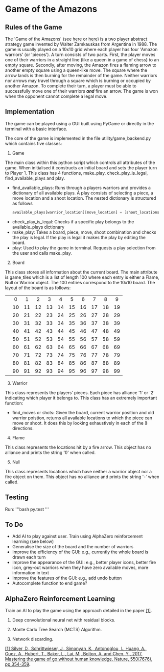 # Game of the Amazons


## Rules of the Game
The 'Game of the Amazons' (see [here](https://www.chessvariants.com/other.dir/amazons.html) or [here](http://www.solitairelaboratory.com/amazons.html)) is a two player abstract strategy game invented by Walter Zamkauskas from Argentina in 1988. The game is usually played on a 10x10 grid where each player has four 'Amazon warriors' (or 'pieces').
A turn consists of two parts. First, the player moves one of their warriors in a straight line (like a queen in a game of chess) to an empty square. Secondly, after moving, the Amazon fires a flaming arrow to another empty square using a queen-like move. The square where the arrow lands is then burning for the remainder of the game. Neither warriors nor arrows may travel through a square which is burning or occupied by another Amazon. To complete their turn, a player must be able to successfully move one of their warriors **_and_** fire an arrow. The game is won when the opponent cannot complete a legal move.


## Implementation

The game can be played using a GUI built using PyGame or directly in the terminal with a basic interface.

The core of the game is implemented in the file utility/game_backend.py which contains five classes:


1. Game

  The main class within this python script which controls all attributes of the game. When initialised it constructs an initial board and sets the player turn to Player 1. This class has 4 functions, make_play, check_play_is_legal, find_available_plays and play.
  * find_available_plays: Runs through a players warriors and provides a dictionary of all available plays. A play consists of selecting a piece, a move location and a shoot location. The nested dictionary is structured as follows
    ```python
    available_plays[warrior_location][move_location] = [shoot_locations]
    ```    
  * check_play_is_legal: Checks if a specific play belongs to the available_plays dictionary
  * make_play: Takes a board, piece, move, shoot combination and checks the play is legal. If the play is legal it makes the play by editing the board.
  * play: Used to play the game in terminal. Requests a play selection from the user and calls make_play.


2. Board

This class stores all information about the current board. The main attribute is game_tiles which is a list of length 100 where each entry is either a Flame, Null or Warrior object. The 100 entries correspond to the 10x10 board. The layout of the board is as follows:

  |     |       |       |       |       |       |       |       |       |       |     |
  | --- | :---: | :---: | :---: | :---: | :---: | :---: | :---: | :---: | :---: | :---: |
  |     |    0  |    1  |    2  |    3  |    4  |    5  |    6  |    7  |    8  |    9  |
  |     |   10  |   11  |   12  |   13  |   14  |   15  |   16  |   17  |   18  |   19  |
  |     |   20  |   21  |   22  |   23  |   24  |   25  |   26  |   27  |   28  |   29  |
  |     |   30  |   31  |   32  |   33  |   34  |   35  |   36  |   37  |   38  |   39  |
  |     |   40  |   41  |   42  |   43  |   44  |   45  |   46  |   47  |   48  |   49  |
  |     |   50  |   51  |   52  |   53  |   54  |   55  |   56  |   57  |   58  |   59  |
  |     |   60  |   61  |   62  |   63  |   64  |   65  |   66  |   67  |   68  |   69  |
  |     |   70  |   71  |   72  |   73  |   74  |   75  |   76  |   77  |   78  |   79  |
  |     |   80  |   81  |   82  |   83  |   84  |   85  |   86  |   87  |   88  |   89  |
  |     |   90  |   91  |   92  |   93  |   94  |   95  |   96  |   97  |   98  |   99  |


3. Warrior

This class represents the players' pieces. Each piece has alliance '1' or '2' indicating which player it belongs to. This class has an extremely important function:
  * find_moves or shots: Given the board, current warrior position and old warrior poistion, returns all available locations to which the piece can move or shoot. It does this by looking exhaustively in each of the 8 directions.


4. Flame

This class represents the locations hit by a fire arrow. This object has no alliance and prints the string '0' when called.


5. Null

  This class represents locations which have neither a warrior object nor a fire object on them. This object has no alliance and prints the string '-' when called.

## Testing

Run:
'''bash
py.test
'''

## To Do
- Add AI to play against user. Train using AlphaZero reinforcement learning (see below)
- Generalise the size of the board and the number of warriors
- Improve the efficiency of the GUI: e.g., currently the whole board is drawn each turn
- Improve the appearance of the GUI: e.g., better player icons, better fire icon, grey-out warriors when they have zero available moves, more information in text
- Improve the features of the GUI: e.g., add undo button
- Autocomplete function to end game?


## AlphaZero Reinforcement Learning

Train an AI to play the game using the approach detailed in the paper [[1]](https://www.nature.com/articles/nature24270).

1. Deep convolutional neural net with residual blocks.

2. Monte Carlo Tree Search (MCTS) Algorithm.

3. Network discarding.

[[1] Silver, D., Schrittwieser, J., Simonyan, K., Antonoglou, I., Huang, A., Guez, A., Hubert, T., Baker, L., Lai, M., Bolton, A. and Chen, Y., 2017. Mastering the game of go without human knowledge. Nature, 550(7676), pp.354-359](https://www.nature.com/articles/nature24270).
